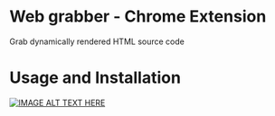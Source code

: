 # Web grabber - Chrome Extension
Grab dynamically rendered HTML source code

# Usage and Installation
[![IMAGE ALT TEXT HERE](https://img.youtube.com/vi/pAbQgVh-gOQ/0.jpg)](https://www.youtube.com/watch?v=pAbQgVh-gOQ)
